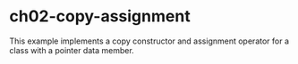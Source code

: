 # ch02-copy-assignment
This example implements a copy constructor and assignment operator for a class with a pointer data member.
